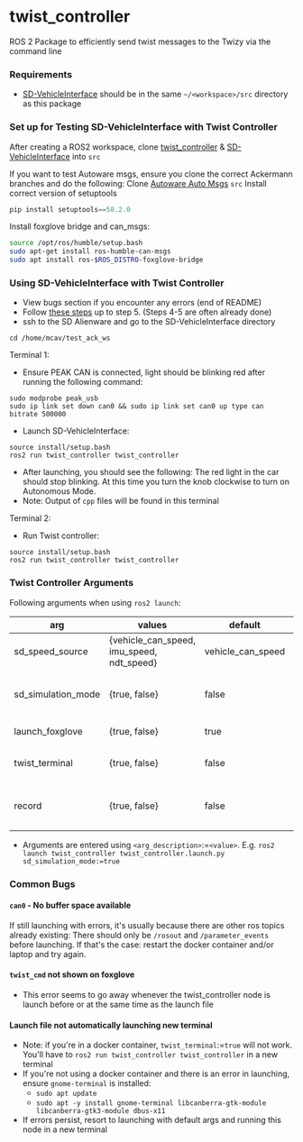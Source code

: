 # twist_controller
ROS 2 Package to efficiently send twist messages to the Twizy via the command line
### Requirements
- [SD-VehicleInterface](https://github.com/Monash-Connected-Autonomous-Vehicle/SD-VehicleInterface) should be in the same `~/<workspace>/src` directory as this package


### Set up for Testing SD-VehicleInterface with Twist Controller

After creating a ROS2 workspace, clone [twist_controller](https://github.com/Monash-Connected-Autonomous-Vehicle/twist_controller) & [SD-VehicleInterface](https://github.com/Monash-Connected-Autonomous-Vehicle/SD-VehicleInterface/tree/main) into `src`

If you want to test Autoware msgs, ensure you clone the correct Ackermann branches and do the following:
Clone [Autoware Auto Msgs](https://github.com/tier4/autoware_auto_msgs) `src`
Install correct version of setuptools
```python
pip install setuptools==58.2.0
```

Install foxglove bridge and can_msgs:
```bash
source /opt/ros/humble/setup.bash
sudo apt-get install ros-humble-can-msgs
sudo apt install ros-$ROS_DISTRO-foxglove-bridge
```


### Using SD-VehicleInterface with Twist Controller
- View bugs section if you encounter any errors (end of README)
- Follow [these steps](https://www.notion.so/monashcav/Hardware-in-the-Loop-Demo-4eb8536a21734a2da9ecee6120d6be9f?pvs=4#5bb39aa187f34f40bfd06b62536a3b0c) up to step 5. (Steps 4-5 are often already done)
- ssh to the SD Alienware and go to the SD-VehicleInterface directory
```
cd /home/mcav/test_ack_ws
```

Terminal 1:
- Ensure PEAK CAN is connected, light should be blinking red after running the following command: 
```
sudo modprobe peak_usb
sudo ip link set down can0 && sudo ip link set can0 up type can bitrate 500000
```
- Launch SD-VehicleInterface:
```
source install/setup.bash
ros2 run twist_controller twist_controller
```
- After launching, you should see the following: The red light in the car should stop blinking. At this time you turn the knob clockwise to turn on Autonomous Mode.
- Note: Output of `cpp` files will be found in this terminal

Terminal 2:
- Run Twist controller:
```
source install/setup.bash
ros2 run twist_controller twist_controller
```

### Twist Controller Arguments

Following arguments when using `ros2 launch`:

| arg                | values                                    | default   | description                                |
| ------------------ | ----------------------------------------- | --------- | ------------------------------------------ |
| sd_speed_source    | {vehicle_can_speed, imu_speed, ndt_speed} | vehicle_can_speed | Input vehicle speed                        |
| sd_simulation_mode | {true, false}                             | false      | Use on the car or on the Gazebo simulation |
| launch_foxglove    | {true, false}                             | true     | Launch foxglove bridge                     |
| twist_terminal     | {true, false}                             | false      | Create new terminal for twist controlling  |
| record     | {true, false}                             | false      | Record bag file of twist_cmd and sd_current_twist  |

- Arguments are entered using `<arg_description>`:=`<value>`. E.g. `ros2 launch twist_controller twist_controller.launch.py sd_simulation_mode:=true` 


### Common Bugs
#### `can0` - No buffer space available
If still launching with errors, it's usually because there are other ros topics already existing: There should only be `/rosout` and `/parameter_events` before launching.
If that's the case: restart the docker container and/or laptop and try again.


#### `twist_cmd` not shown on foxglove
- This error seems to go away whenever the twist_controller node is launch before or at the same time as the launch file


#### Launch file not automatically launching new terminal
- Note: if you're in a docker container, `twist_terminal`:=`true` will not work. You'll have to `ros2 run twist_controller twist_controller` in a new terminal
- If you're not using a docker container and there is an error in launching, ensure `gnome-terminal` is installed:
	- `sudo apt update`
	- `sudo apt -y install gnome-terminal libcanberra-gtk-module libcanberra-gtk3-module dbus-x11`
- If errors persist, resort to launching with default args and running this node in a new terminal
